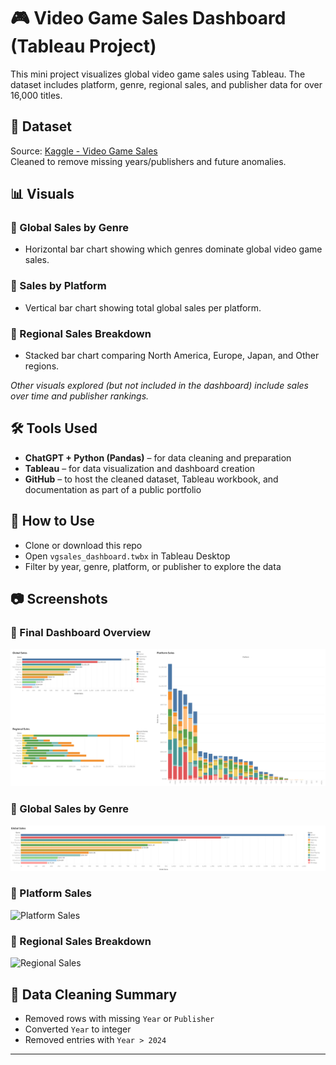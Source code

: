# 🎮 Video Game Sales Dashboard (Tableau Project)

This mini project visualizes global video game sales using Tableau. The dataset includes platform, genre, regional sales, and publisher data for over 16,000 titles.

## 📁 Dataset

Source: [Kaggle - Video Game Sales](https://www.kaggle.com/code/mohaiminul101/video-game-sales/input)  
Cleaned to remove missing years/publishers and future anomalies.

## 📊 Visuals

### 🔹 Global Sales by Genre
- Horizontal bar chart showing which genres dominate global video game sales.

### 🔹 Sales by Platform
- Vertical bar chart showing total global sales per platform.

### 🔹 Regional Sales Breakdown
- Stacked bar chart comparing North America, Europe, Japan, and Other regions.

*Other visuals explored (but not included in the dashboard) include sales over time and publisher rankings.*


## 🛠️ Tools Used
- **ChatGPT + Python (Pandas)** – for data cleaning and preparation
- **Tableau** – for data visualization and dashboard creation
- **GitHub** – to host the cleaned dataset, Tableau workbook, and documentation as part of a public portfolio


## 📌 How to Use
- Clone or download this repo
- Open `vgsales_dashboard.twbx` in Tableau Desktop
- Filter by year, genre, platform, or publisher to explore the data

## 📷 Screenshots

### 🔹 Final Dashboard Overview
![Dashboard Overview](images/dashboard_overview.png)

### 🔹 Global Sales by Genre
![Global Sales by Genre](images/global_sales_by_genre.png)

### 🔹 Platform Sales
![Platform Sales](images/sales_by_platform.png)

### 🔹 Regional Sales Breakdown
![Regional Sales](images/regional_sales_breakdown.png)

## 🧼 Data Cleaning Summary
- Removed rows with missing `Year` or `Publisher`
- Converted `Year` to integer
- Removed entries with `Year > 2024`

---
